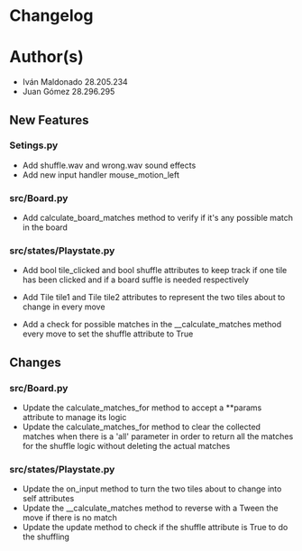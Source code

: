 # Changelog

# Author(s)

- Iván Maldonado 28.205.234
- Juan Gómez 28.296.295



## New Features

### Setings.py

- Add shuffle.wav and wrong.wav sound effects
- Add new input handler mouse_motion_left

### src/Board.py

- Add calculate_board_matches method to verify if it's any possible match in the board

### src/states/Playstate.py

- Add bool tile_clicked and bool shuffle attributes to keep track if one tile has been clicked and if a board suffle is needed respectively

- Add Tile tile1 and Tile tile2 attributes to represent the two tiles about to change in every move

- Add a check for possible matches in the __calculate_matches method every move to set the shuffle attribute to True   



## Changes

### src/Board.py 

- Update the calculate_matches_for method to accept a **params attribute to manage its logic
- Update the calculate_matches_for method to clear the collected matches when there is a 'all' parameter in order to return all the matches for the shuffle logic without deleting the actual matches

### src/states/Playstate.py

- Update the on_input method to turn the two tiles about to change into self attributes
- Update the __calculate_matches method to reverse with a Tween the move if there is no match
- Update the update method to check if the shuffle attribute is True to do the shuffling 



